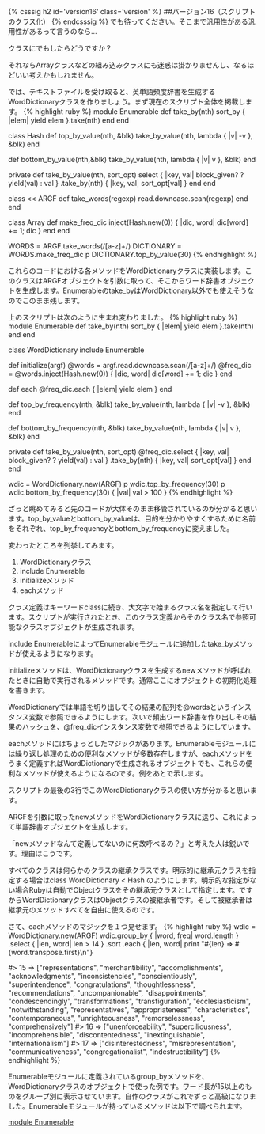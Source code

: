 {% csssig h2 id='version16' class='version' %}
##バージョン16（スクリプトのクラス化）
{% endcsssig %}
でも待ってください。そこまで汎用性がある汎用性があるって言うのなら...

クラスにでもしたらどうですか？

それならArrayクラスなどの組み込みクラスにも迷惑は掛かりませんし、なるほどいい考えかもしれません。

では、テキストファイルを受け取ると、英単語頻度辞書を生成するWordDictionaryクラスを作りましょう。まず現在のスクリプト全体を掲載します。
{% highlight ruby %}
 module Enumerable
   def take_by(nth)
     sort_by { |elem| yield elem }.take(nth)
   end
 end
 
 class Hash
   def top_by_value(nth, &blk)
     take_by_value(nth, lambda { |v| -v }, &blk)
   end
 
   def bottom_by_value(nth,&blk)
     take_by_value(nth, lambda { |v| v }, &blk)
   end
 
   private
   def take_by_value(nth, sort_opt)
     select { |key, val| block_given? ? yield(val) : val }
     .take_by(nth) { |key, val| sort_opt[val] }
   end
 end
 
 class << ARGF
   def take_words(regexp)
     read.downcase.scan(regexp)
   end
 end
 
 class Array
   def make_freq_dic
     inject(Hash.new(0)) { |dic, word| dic[word] += 1; dic }
   end
 end
 
 WORDS = ARGF.take_words(/[a-z]+/)
 DICTIONARY = WORDS.make_freq_dic
 p DICTIONARY.top_by_value(30)
{% endhighlight %}

これらのコードにおける各メソッドをWordDictionaryクラスに実装します。このクラスはARGFオブジェクトを引数に取って、そこからワード辞書オブジェクトを生成します。Enumerableのtake_byはWordDictionary以外でも使えそうなのでこのまま残します。

上のスクリプトは次のように生まれ変わりました。
{% highlight ruby %}
 module Enumerable
   def take_by(nth)
     sort_by { |elem| yield elem }.take(nth)
   end
 end
 
 class WordDictionary
   include Enumerable
 
   def initialize(argf)
     @words = argf.read.downcase.scan(/[a-z]+/)
     @freq_dic = @words.inject(Hash.new(0)) { |dic, word| dic[word] += 1; dic }
   end
 
   def each
     @freq_dic.each { |elem| yield elem }
   end
 
   def top_by_frequency(nth, &blk)
     take_by_value(nth, lambda { |v| -v }, &blk)
   end
 
   def bottom_by_frequency(nth, &blk)
     take_by_value(nth, lambda { |v| v }, &blk)
   end
 
   private
   def take_by_value(nth, sort_opt)
     @freq_dic.select { |key, val| block_given? ? yield(val) : val }
              .take_by(nth) { |key, val| sort_opt[val] }
   end
 end
 
 wdic = WordDictionary.new(ARGF)
 p wdic.top_by_frequency(30)
 p wdic.bottom_by_frequency(30) { |val| val > 100 }
{% endhighlight %}

ざっと眺めてみると先のコードが大体そのまま移管されているのが分かると思います。top_by_valueとbottom_by_valueは、目的を分かりやすくするために名前をそれぞれ、top_by_frequencyとbottom_by_frequencyに変えました。
 
変わったところを列挙してみます。

1. WordDictionaryクラス
1. include Enumerable
1. initializeメソッド
1. eachメソッド
 
クラス定義はキーワードclassに続き、大文字で始まるクラス名を指定して行います。スクリプトが実行されたとき、このクラス定義からそのクラス名で参照可能なクラスオブジェクトが生成されます。

include EnumerableによってEnumerableモジュールに追加したtake_byメソッドが使えるようになります。

initializeメソッドは、WordDictionaryクラスを生成するnewメソッドが呼ばれたときに自動で実行されるメソッドです。通常ここにオブジェクトの初期化処理を書きます。

WordDictionaryでは単語を切り出してその結果の配列を@wordsというインスタンス変数で参照できるようにします。次いで頻出ワード辞書を作り出しその結果のハッシュを、@freq_dicインスタンス変数で参照できるようにしています。

eachメソッドにはちょっとしたマジックがあります。Enumerableモジュールには繰り返し処理のための便利なメソッドが多数存在しますが、eachメソッドをうまく定義すればWordDictionaryで生成されるオブジェクトでも、これらの便利なメソッドが使えるようになるのです。例をあとで示します。

スクリプトの最後の3行でこのWordDictionaryクラスの使い方が分かると思います。

ARGFを引数に取ったnewメソッドをWordDictionaryクラスに送り、これによって単語辞書オブジェクトを生成します。

「newメソッドなんて定義してないのに何故呼べるの？」と考えた人は鋭いです。理由はこうです。

すべてのクラスは何らかのクラスの継承クラスです。明示的に継承元クラスを指定する場合はclass WordDictionary < Hash のようにします。明示的な指定がない場合Rubyは自動でObjectクラスをその継承元クラスとして指定します。ですからWordDictionaryクラスはObjectクラスの被継承者です。そして被継承者は継承元のメソッドすべてを自由に使えるのです。

さて、eachメソッドのマジックを１つ見せます。
{% highlight ruby %}
 wdic = WordDictionary.new(ARGF)
 wdic.group_by { |word, freq| word.length }
     .select { |len, word| len > 14 }
     .sort
     .each { |len, word| print "#{len} => #{word.transpose.first}\n"}

 #> 15 => ["representations", "merchantibility", "accomplishments", "acknowledgments", "inconsistencies", "conscientiously", "superintendence", "congratulations", "thoughtlessness", "recommendations", "uncompanionable", "disappointments", "condescendingly", "transformations", "transfiguration", "ecclesiasticism", "notwithstanding", "representatives", "appropriateness", "characteristics", "contemporaneous", "unrighteousness", "remorselessness", "comprehensively"]
 #> 16 => ["unenforceability", "superciliousness", "incomprehensible", "discontentedness", "inextinguishable", "internationalism"]
 #> 17 => ["disinterestedness", "misrepresentation", "communicativeness", "congregationalist", "indestructibility"]
{% endhighlight %}

Enumerableモジュールに定義されているgroup_byメソッドを、WordDictionaryクラスのオブジェクトで使った例です。ワード長が15以上のものをグループ別に表示させています。自作のクラスがこれでずっと高級になりました。Enumerableモジュールが持っているメソッドは以下で調べられます。

[module Enumerable](http://doc.ruby-lang.org/ja/1.9.3/class/Enumerable.html "module Enumerable")
